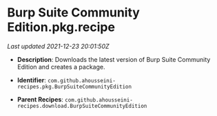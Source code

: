 # Burp Suite Community Edition.pkg.recipe

_Last updated 2021-12-23 20:01:50Z_

- **Description**: Downloads the latest version of Burp Suite Community Edition and creates a package.

- **Identifier**: `com.github.ahousseini-recipes.pkg.BurpSuiteCommunityEdition`

- **Parent Recipes**: `com.github.ahousseini-recipes.download.BurpSuiteCommunityEdition`
